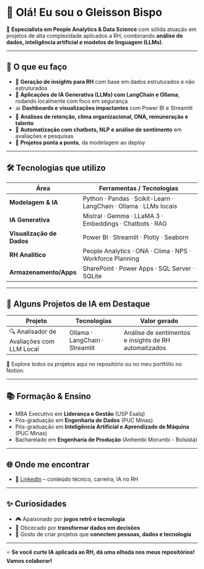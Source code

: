 # 👋 Olá! Eu sou o Gleisson Bispo

🎯 **Especialista em People Analytics & Data Science** com sólida atuação em projetos de alta complexidade aplicados a RH, combinando **análise de dados, inteligência artificial e modelos de linguagem (LLMs)**.

---

## 🚀 O que eu faço

- 🧠 **Geração de insights para RH** com base em dados estruturados e não estruturados
- 🤖 **Aplicações de IA Generativa (LLMs) com LangChain e Ollama**, rodando localmente com foco em segurança
- 📊 **Dashboards e visualizações impactantes** com Power BI e Streamlit
- 📂 **Análises de retenção, clima organizacional, ONA, remuneração e talento**
- 💬 **Automatização com chatbots, NLP e análise de sentimento** em avaliações e pesquisas
- 🧱 **Projetos ponta a ponta**, da modelagem ao deploy

---

## 🛠️ Tecnologias que utilizo

| Área                     | Ferramentas / Tecnologias                                         |
|--------------------------|-------------------------------------------------------------------|
| **Modelagem & IA**       | Python · Pandas · Scikit-Learn · LangChain · Ollama · LLMs locais|
| **IA Generativa**        | Mistral · Gemma · LLaMA 3 · Embeddings · Chatbots · RAG           |
| **Visualização de Dados**| Power BI · Streamlit · Plotly · Seaborn                          |
| **RH Analítico**         | People Analytics · ONA · Clima · NPS · Workforce Planning         |
| **Armazenamento/Apps**   | SharePoint · Power Apps · SQL Server · SQLite                     |

---

## 💼 Alguns Projetos de IA em Destaque

| Projeto                                               | Tecnologias                | Valor gerado                                       |
|--------------------------------------------------------|----------------------------|----------------------------------------------------|
| 🔍 Analisador de Avaliações com LLM Local              | Ollama · LangChain · Streamlit | Análise de sentimentos e insights de RH automatizados |


🔗 Explore todos os projetos aqui no repositório ou no meu portfólio no Notion.

---

## 📚 Formação & Ensino
- MBA Executivo em **Liderança e Gestão** (USP Esalq)
- Pós-graduação em **Engenharia de Dados** (PUC Minas)
- Pós-graduação em **Inteligência Artificial e Aprendizado de Máquina** (PUC Minas)
- Bacharelado em **Engenharia de Produção** (Anhembi Morumbi - Bolsista)

---

## 🌐 Onde me encontrar

- 💼 [LinkedIn](https://www.linkedin.com/in/gleissonbispo) – conteúdo técnico, carreira, IA no RH

---

## ✨ Curiosidades

- 🎮 Apaixonado por **jogos retrô e tecnologia**
- 🧠 Obcecado por **transformar dados em decisões**
- 💬 Gosto de criar projetos que **conectem pessoas, dados e tecnologia**

---

⭐ **Se você curte IA aplicada ao RH, dá uma olhada nos meus repositórios! Vamos colaborar!**
